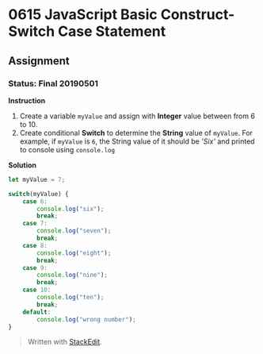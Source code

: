 # 0615 JavaScript Basic Construct- Switch Case Statement
## Assignment
### Status: Final 20190501

**Instruction**
 1. Create a variable `myValue` and assign with **Integer** value between from 6 to 10.
 2. Create conditional **Switch** to determine the **String** value of `myValue`. For example, if `myValue` is `6`, the String value of it should be *'Six'* and printed to console using `console.log`

**Solution**
```JavaScript
let myValue = 7;

switch(myValue) {
	case 6:
		console.log("six");
		break;
	case 7:
		console.log("seven");
		break;
	case 8:
		console.log("eight");
		break;
	case 9:
		console.log("nine");
		break;
	case 10:
		console.log("ten");
		break;
	default:
		console.log("wrong number");
}
```

> Written with [StackEdit](https://stackedit.io/).